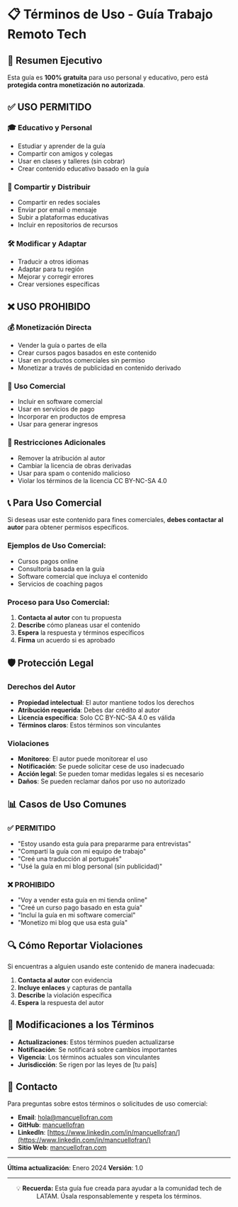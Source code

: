 # 📋 Términos de Uso - Guía Trabajo Remoto Tech

## 🎯 Resumen Ejecutivo

Esta guía es **100% gratuita** para uso personal y educativo, pero está **protegida contra monetización no autorizada**.

## ✅ **USO PERMITIDO**

### 🎓 **Educativo y Personal**
- Estudiar y aprender de la guía
- Compartir con amigos y colegas
- Usar en clases y talleres (sin cobrar)
- Crear contenido educativo basado en la guía

### 🔄 **Compartir y Distribuir**
- Compartir en redes sociales
- Enviar por email o mensaje
- Subir a plataformas educativas
- Incluir en repositorios de recursos

### 🛠️ **Modificar y Adaptar**
- Traducir a otros idiomas
- Adaptar para tu región
- Mejorar y corregir errores
- Crear versiones específicas

## ❌ **USO PROHIBIDO**

### 💰 **Monetización Directa**
- Vender la guía o partes de ella
- Crear cursos pagos basados en este contenido
- Usar en productos comerciales sin permiso
- Monetizar a través de publicidad en contenido derivado

### 🏢 **Uso Comercial**
- Incluir en software comercial
- Usar en servicios de pago
- Incorporar en productos de empresa
- Usar para generar ingresos

### 🚫 **Restricciones Adicionales**
- Remover la atribución al autor
- Cambiar la licencia de obras derivadas
- Usar para spam o contenido malicioso
- Violar los términos de la licencia CC BY-NC-SA 4.0

## 📞 **Para Uso Comercial**

Si deseas usar este contenido para fines comerciales, **debes contactar al autor** para obtener permisos específicos.

### Ejemplos de Uso Comercial:
- Cursos pagos online
- Consultoría basada en la guía
- Software comercial que incluya el contenido
- Servicios de coaching pagos

### Proceso para Uso Comercial:
1. **Contacta al autor** con tu propuesta
2. **Describe** cómo planeas usar el contenido
3. **Espera** la respuesta y términos específicos
4. **Firma** un acuerdo si es aprobado

## 🛡️ **Protección Legal**

### Derechos del Autor
- **Propiedad intelectual**: El autor mantiene todos los derechos
- **Atribución requerida**: Debes dar crédito al autor
- **Licencia específica**: Solo CC BY-NC-SA 4.0 es válida
- **Términos claros**: Estos términos son vinculantes

### Violaciones
- **Monitoreo**: El autor puede monitorear el uso
- **Notificación**: Se puede solicitar cese de uso inadecuado
- **Acción legal**: Se pueden tomar medidas legales si es necesario
- **Daños**: Se pueden reclamar daños por uso no autorizado

## 📊 **Casos de Uso Comunes**

### ✅ **PERMITIDO**
- "Estoy usando esta guía para prepararme para entrevistas"
- "Compartí la guía con mi equipo de trabajo"
- "Creé una traducción al portugués"
- "Usé la guía en mi blog personal (sin publicidad)"

### ❌ **PROHIBIDO**
- "Voy a vender esta guía en mi tienda online"
- "Creé un curso pago basado en esta guía"
- "Incluí la guía en mi software comercial"
- "Monetizo mi blog que usa esta guía"

## 🔍 **Cómo Reportar Violaciones**

Si encuentras a alguien usando este contenido de manera inadecuada:

1. **Contacta al autor** con evidencia
2. **Incluye enlaces** y capturas de pantalla
3. **Describe** la violación específica
4. **Espera** la respuesta del autor

## 📝 **Modificaciones a los Términos**

- **Actualizaciones**: Estos términos pueden actualizarse
- **Notificación**: Se notificará sobre cambios importantes
- **Vigencia**: Los términos actuales son vinculantes
- **Jurisdicción**: Se rigen por las leyes de [tu país]

## 🤝 **Contacto**

Para preguntas sobre estos términos o solicitudes de uso comercial:

- **Email**: [hola@mancuellofran.com](mailto:hola@mancuellofran.com)
- **GitHub**: [mancuellofran](https://github.com/mancuellofran)
- **LinkedIn**: [https://www.linkedin.com/in/mancuellofran/](https://www.linkedin.com/in/mancuellofran/)
- **Sitio Web**: [mancuellofran.com](https://mancuellofran.com)

---

**Última actualización**: Enero 2024
**Versión**: 1.0

---

<div align="center">
  <p>💡 <strong>Recuerda:</strong> Esta guía fue creada para ayudar a la comunidad tech de LATAM. Úsala responsablemente y respeta los términos.</p>
</div>
